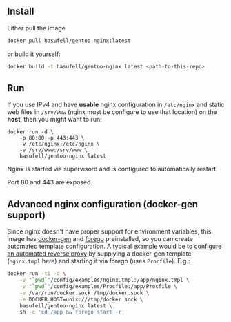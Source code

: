 ## Install

Either pull the image
```sh
docker pull hasufell/gentoo-nginx:latest
```

or build it yourself:
```sh
docker build -t hasufell/gentoo-nginx:latest <path-to-this-repo>
```

## Run

If you use IPv4 and have __usable__ nginx configuration in `/etc/nginx` and
static web files in `/srv/www` (nginx must be configure to use that location)
on the __host__, then you might want to run:
```
docker run -d \
	-p 80:80 -p 443:443 \
	-v /etc/nginx:/etc/nginx \
	-v /srv/www:/srv/www \
	hasufell/gentoo-nginx:latest
```

Nginx is started via supervisord and is configured to automatically restart.

Port 80 and 443 are exposed.

## Advanced nginx configuration (docker-gen support)

Since nginx doesn't have proper support for environment variables,
this image has [docker-gen](https://github.com/jwilder/docker-gen) and
[forego](https://github.com/ddollar/forego) preinstalled, so you can
create automated template configuration. A typical example would be
to [configure an automated reverse proxy](http://jasonwilder.com/blog/2014/03/25/automated-nginx-reverse-proxy-for-docker/) by supplying a docker-gen
template (`nginx.tmpl` here) and starting it via forego (uses `Procfile`).
E.g.:
```sh
docker run -ti -d \
	-v "`pwd`"/config/examples/nginx.tmpl:/app/nginx.tmpl \
	-v "`pwd`"/config/examples/Procfile:/app/Procfile \
	-v /var/run/docker.sock:/tmp/docker.sock \
	-e DOCKER_HOST=unix:///tmp/docker.sock \
	hasufell/gentoo-nginx:latest \
	sh -c 'cd /app && forego start -r'
```
